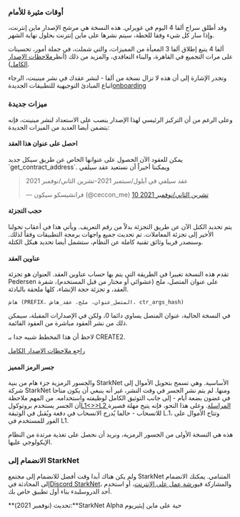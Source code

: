 ### أوقات مثيرة للأمام

وقد أطلق سراح ألفا 4 اليوم في غويرلي. هذه النسخة هي مرشح الإصدار ماين إنترنت، وإذا سار كل شيء وفقا للخطة، سيتم نشرها على ماين إنترنت بحلول نهاية الشهر.

ألفا 4 يتبع إطلاق ألفا 3 المعبأة من المميزات، والتي شملت، في جملة أمور، تحسينات على مرات التجميع في القاهرة، والبناء التعاقدي، والمزيد من ذلك (أنظر[ملاحظات الإصدار الكامل](https://github.com/starkware-libs/cairo-lang/releases/tag/v0.5.0)).

وتجدر الإشارة إلى أن هذه لا تزال نسخة من ألفا - لنشر عقدك في نشر مينينت، الرجاء اتباع المبادئ التوجيهية للتطبيقات الجديدة[onboarding](https://forms.reform.app/starkware/SN-Alpha-Contract-Deployment/l894lu)

### ميزات جديدة

وعلى الرغم من أن التركيز الرئيسي لهذا الإصدار ينصب على الاستعداد لنشر مينينت، فإنه يتضمن أيضا العديد من الميزات الجديدة:

#### احصل على عنوان هذا العقد

يمكن للعقود الآن الحصول على عنوانها الخاص عن طريق سيكل جديد \`get_contract_address\`. ويمكننا أخيراً أن نستعيد عقد سيلفي

<blockquote class="twitter-tweet"><p lang="en" dir="ltr">عقد سيلفي في آيلول/سبتمبر 2021-تشرين الثاني/نوفمبر 2021</p>&mdash; فرانشيسكو سيكون (@ceccon_me) <a href="https://twitter.com/ceccon_me/status/1458410251078836227?ref_src=twsrc%5Etfw">10 تشرين الثاني/نوفمبر 2021</a></blockquote> <script async src="https://platform.twitter.com/widgets.js" charset="utf-8"></script>

#### حجب التجزئة

يتم تحديد الكتل الآن عن طريق التجزئة بدلاً من رقم التعريف. ويأتي هذا في أعقاب تحولنا الأخير إلى تجزئة المعاملات. تم تحديث جميع واجهات برمجة التطبيقات وفقاً لذلك. وسنصدر قريبا وثائق تقنية كاملة عن النظام، ستشمل أيضا تحديد هيكل الكتلة.

#### عناوين العقد

تقدم هذه النسخة تغييرا في الطريقة التي يتم بها حساب عناوين العقد. العنوان هو تجزئة Pedersen على عنوان المتصل، ملح (عشوائي أو مختار من قبل المستخدم)، شفرة العقد، و تجزئة حجة الإنشاء، كلها ملحقة بالبادئة.

```
هاش (PREFIX، المتصل_عنوان، ملح، عقد_هاش، ctr_args_hash)
```

في النسخة الحالية، عنوان المتصل يساوي دائما 0، ولكن في الإصدارات المقبلة، سيمكن ذلك من نشر العقود مباشرة من العقود القائمة.

لاحظ أن هذا المخطط شبيه جدا بـ CREATE2.

[راجع ملاحظات الإصدار الكامل](https://github.com/starkware-libs/cairo-lang/releases/tag/v0.6.0)

#### جسر الرمز المميز

والجسور الرمزية جزء هام من بنية StarkNet الأساسية. وهي تسمح بتحويل الأموال إلى شركة StarkNet ومنها. لم يتم نشر الجسر في وقت النشر، غير أنه ينبغي أن يكون متاحا في غضون بضعة أيام - إلى جانب التوثيق الكامل لوظيفته واستخدامه. من المهم ملاحظة أن الجسر يستخدم بروتوكول[L1<>>L2 المراسلة](https://www.cairo-lang.org/docs/hello_starknet/l1l2.html). وعلى هذا النحو، فإنه يتيح مهلة قصيرة للانسحاب - حالما يُدرج الانسحاب في دفعة ويُقبل في الوثيقة L.1، وتتاح الأموال على الفور للمستخدم في L1.

هذه هي النسخة الأولى من الجسور الرمزية، ونريد أن نحصل على تغذية مرتدة من النظام الإيكولوجي عليها.

### الانضمام إلى StarkNet

ولم يكن هناك أبدا وقت أفضل للانضمام إلى مجتمع StarkNet المتنامي. يمكنك الانضمام إلى المحادثة في[Discord StarkNet](https://discord.gg/uJ9HZTUk2Y)، والمشاركة في[ورشة عمل على الإنترنت](https://forms.reform.app/starkware/join-a-starknet-workshop/2ma1x8)، أو استخدم أحد الدروس[](https://www.cairo-lang.org/docs/hello_starknet/index.html)لبدء بناء أول تطبيق خاص بك.

**تحديث (نوفمبر 2021):**StarkNet Alpha حية على ماين إيثيريوم